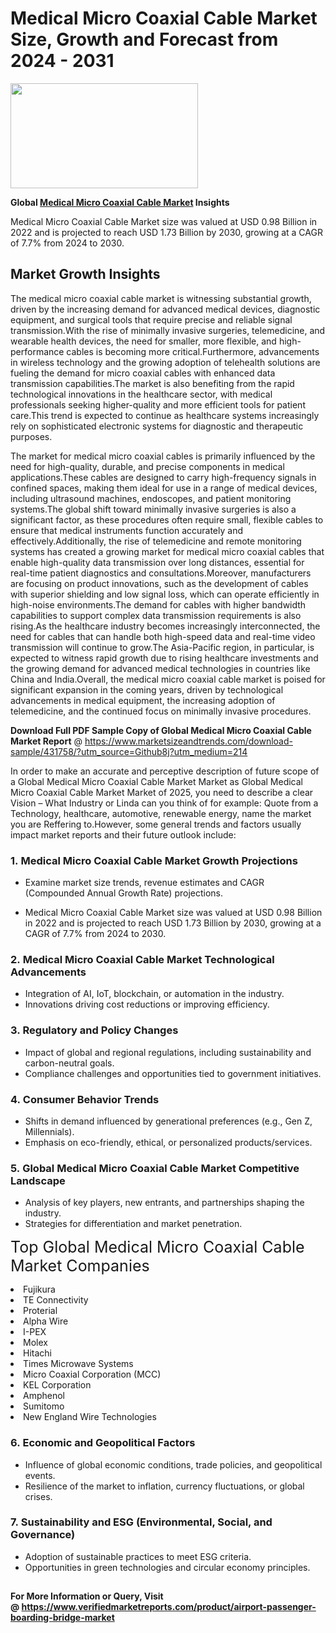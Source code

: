 <H1>Medical Micro Coaxial Cable Market Size, Growth and Forecast from 2024 - 2031</H1><img class="aligncenter size-medium wp-image-584254" src="https://thirdeyenews.in/wp-content/uploads/2024/09/Global-Market-Research-300x168.jpeg" alt="" width="300" height="168" /><p><strong>Global&nbsp;<a href="https://www.marketsizeandtrends.com/download-sample/431758/?utm_source=Github8j?utm_medium=214">Medical Micro Coaxial Cable Market</a> Insights</strong></p><p>Medical Micro Coaxial Cable Market size was valued at USD 0.98 Billion in 2022 and is projected to reach USD 1.73 Billion by 2030, growing at a CAGR of 7.7% from 2024 to 2030.</p><p><h2>Market Growth Insights</h2> <p>The medical micro coaxial cable market is witnessing substantial growth, driven by the increasing demand for advanced medical devices, diagnostic equipment, and surgical tools that require precise and reliable signal transmission.With the rise of minimally invasive surgeries, telemedicine, and wearable health devices, the need for smaller, more flexible, and high-performance cables is becoming more critical.Furthermore, advancements in wireless technology and the growing adoption of telehealth solutions are fueling the demand for micro coaxial cables with enhanced data transmission capabilities.The market is also benefiting from the rapid technological innovations in the healthcare sector, with medical professionals seeking higher-quality and more efficient tools for patient care.This trend is expected to continue as healthcare systems increasingly rely on sophisticated electronic systems for diagnostic and therapeutic purposes.</p> <p>The market for medical micro coaxial cables is primarily influenced by the need for high-quality, durable, and precise components in medical applications.These cables are designed to carry high-frequency signals in confined spaces, making them ideal for use in a range of medical devices, including ultrasound machines, endoscopes, and patient monitoring systems.The global shift toward minimally invasive surgeries is also a significant factor, as these procedures often require small, flexible cables to ensure that medical instruments function accurately and effectively.Additionally, the rise of telemedicine and remote monitoring systems has created a growing market for medical micro coaxial cables that enable high-quality data transmission over long distances, essential for real-time patient diagnostics and consultations.Moreover, manufacturers are focusing on product innovations, such as the development of cables with superior shielding and low signal loss, which can operate efficiently in high-noise environments.The demand for cables with higher bandwidth capabilities to support complex data transmission requirements is also rising.As the healthcare industry becomes increasingly interconnected, the need for cables that can handle both high-speed data and real-time video transmission will continue to grow.The Asia-Pacific region, in particular, is expected to witness rapid growth due to rising healthcare investments and the growing demand for advanced medical technologies in countries like China and India.Overall, the medical micro coaxial cable market is poised for significant expansion in the coming years, driven by technological advancements in medical equipment, the increasing adoption of telemedicine, and the continued focus on minimally invasive procedures.</p><p><span class=""><strong>Download Full PDF Sample Copy of Global Medical Micro Coaxial Cable Market Report</strong> @ <a href="https://www.marketsizeandtrends.com/download-sample/431758/?utm_source=Github8j?utm_medium=214" target="_blank">https://www.marketsizeandtrends.com/download-sample/431758/?utm_source=Github8j?utm_medium=214</a></span></p><p>In order to make an accurate and perceptive description of future scope of a Global&nbsp;Medical Micro Coaxial Cable Market Market as Global&nbsp;Medical Micro Coaxial Cable Market Market of 2025, you need to describe a clear Vision &ndash; What Industry or Linda can you think of for example: Quote from a Technology, healthcare, automotive, renewable energy, name the market you are Reffering to.However, some general trends and factors usually impact market reports and their future outlook include:</p><h3>1.&nbsp;<strong>Medical Micro Coaxial Cable Market Growth Projections</strong></h3><ul><li>Examine market size trends, revenue estimates and CAGR (Compounded Annual Growth Rate) projections.</li><li><p>Medical Micro Coaxial Cable Market size was valued at USD 0.98 Billion in 2022 and is projected to reach USD 1.73 Billion by 2030, growing at a CAGR of 7.7% from 2024 to 2030.</p></li></ul><h3>2.&nbsp;<strong>Medical Micro Coaxial Cable Market Technological Advancements</strong></h3><ul><li>Integration of AI, IoT, blockchain, or automation in the industry.</li><li>Innovations driving cost reductions or improving efficiency.</li></ul><h3>3.&nbsp;<strong>Regulatory and Policy Changes</strong></h3><ul><li>Impact of global and regional regulations, including sustainability and carbon-neutral goals.</li><li>Compliance challenges and opportunities tied to government initiatives.</li></ul><h3>4.&nbsp;<strong>Consumer Behavior Trends</strong></h3><ul><li>Shifts in demand influenced by generational preferences (e.g., Gen Z, Millennials).</li><li>Emphasis on eco-friendly, ethical, or personalized products/services.</li></ul><h3>5.&nbsp;<strong>Global Medical Micro Coaxial Cable Market Competitive Landscape</strong></h3><ul><li>Analysis of key players, new entrants, and partnerships shaping the industry.</li><li>Strategies for differentiation and market penetration.</li></ul><p data-pm-slice="1 1 []"><span style="color: inherit; font-family: inherit; font-size: 25px;">Top Global Medical Micro Coaxial Cable Market Companies</span></p><div class="" data-test-id=""><p><li>Fujikura</li><li> TE Connectivity</li><li> Proterial</li><li> Alpha Wire</li><li> I-PEX</li><li> Molex</li><li> Hitachi</li><li> Times Microwave Systems</li><li> Micro Coaxial Corporation (MCC)</li><li> KEL Corporation</li><li> Amphenol</li><li> Sumitomo</li><li> New England Wire Technologies</li></p></div><h3>6.&nbsp;<strong>Economic and Geopolitical Factors</strong></h3><ul><li>Influence of global economic conditions, trade policies, and geopolitical events.</li><li>Resilience of the market to inflation, currency fluctuations, or global crises.</li></ul><h3>7.&nbsp;<strong>Sustainability and ESG (Environmental, Social, and Governance)</strong></h3><ul><li>Adoption of sustainable practices to meet ESG criteria.</li><li>Opportunities in green technologies and circular economy principles.</li></ul><h2><strong style="font-size: 14px;">For More Information or Query, Visit @&nbsp;</strong><a style="background-color: #ffffff; font-size: 14px;" href="https://www.marketsizeandtrends.com/report/medical-micro-coaxial-cable-market/" target="_blank">https://www.verifiedmarketreports.com/product/airport-passenger-boarding-bridge-market</a></h2>